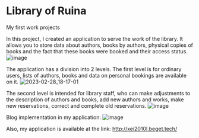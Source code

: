 # Library of Ruina
My first work projects 

In this project, I created an application to serve the work of the library. It allows you to store data about authors, books by authors, physical copies of books and the fact that these books were booked and their access status.
![image](https://user-images.githubusercontent.com/93200081/221905709-7bdaa272-03e6-4cb9-87be-84175d2846fa.png)

The application has a division into 2 levels. 
The first level is for ordinary users, lists of authors, books and data on personal bookings are available on it. 
![2023-02-28_18-17-01](https://user-images.githubusercontent.com/93200081/221904240-00e8dfb3-6089-4f82-921d-b1be9b5152bb.png)

The second level is intended for library staff, who can make adjustments to the description of authors and books, add new authors and works, make new reservations, correct and complete old reservations.
![image](https://user-images.githubusercontent.com/93200081/221904439-bc8b519f-95a8-4b0a-a569-4f5fa22dac56.png)

Blog implementation in my application:
![image](https://user-images.githubusercontent.com/93200081/221904702-d816ddaf-11ae-4eaf-8c26-534f43beb7df.png)

Also, my application is available at the link: http://xei2010l.beget.tech/

